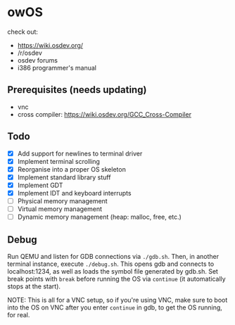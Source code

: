 # owOS
check out:
- https://wiki.osdev.org/
- /r/osdev
- osdev forums
- i386 programmer's manual

## Prerequisites (needs updating)
- vnc
- cross compiler: https://wiki.osdev.org/GCC_Cross-Compiler

## Todo
- [x] Add support for newlines to terminal driver
- [x] Implement terminal scrolling
- [x] Reorganise into a proper OS skeleton
- [x] Implement standard library stuff
- [x] Implement GDT
- [x] Implement IDT and keyboard interrupts
- [ ] Physical memory management
- [ ] Virtual memory management
- [ ] Dynamic memory management (heap: malloc, free, etc.)

## Debug
Run QEMU and listen for GDB connections via `./gdb.sh`. Then, in another terminal instance, execute `./debug.sh`. This opens gdb and connects to localhost:1234, as well as loads the symbol file generated by gdb.sh. Set break points with `break` before running the OS via `continue` (it automatically stops at the start).

NOTE: This is all for a VNC setup, so if you're using VNC, make sure to boot into the OS on VNC after you enter `continue` in gdb, to get the OS running, for real.
